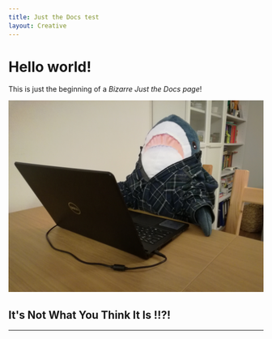 ```yaml
---
title: Just the Docs test
layout: Creative
---
```


# Hello world!

This is just the beginning of a *Bizarre Just the Docs page*!

![Sharque](Images/IMG_20200401_210429.jpg "Technical Writer Sharque")

## It's Not What You Think It Is !!?!



----

